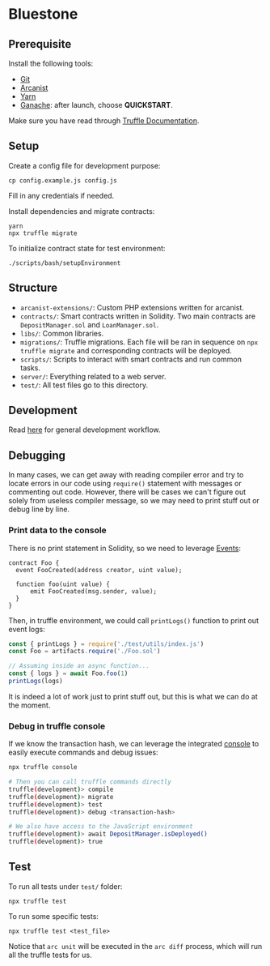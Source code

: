 # Bluestone

## Prerequisite

Install the following tools:

- [Git](https://git-scm.com/downloads)
- [Arcanist](https://secure.phabricator.com/book/phabricator/article/arcanist_quick_start/)
- [Yarn](https://yarnpkg.com/en/docs/install)
- [Ganache](https://truffleframework.com/ganache): after launch, choose **QUICKSTART**.

Make sure you have read through [Truffle Documentation](https://truffleframework.com/docs/truffle/overview).

## Setup

Create a config file for development purpose:

```
cp config.example.js config.js
```

Fill in any credentials if needed.

Install dependencies and migrate contracts:

```
yarn
npx truffle migrate
```

To initialize contract state for test environment:

```
./scripts/bash/setupEnvironment
```

## Structure

- `arcanist-extensions/`: Custom PHP extensions written for arcanist.
- `contracts/`: Smart contracts written in Solidity. Two main contracts are `DepositManager.sol` and `LoanManager.sol`.
- `libs/`: Common libraries.
- `migrations/`: Truffle migrations. Each file will be ran in sequence on `npx truffle migrate` and corresponding contracts will be deployed.
- `scripts/`: Scripts to interact with smart contracts and run common tasks.
- `server/`: Everything related to a web server.
- `test/`: All test files go to this directory.

## Development

Read [here](http://47.244.8.26/w/arcanist_workflow/) for general development workflow.

## Debugging

In many cases, we can get away with reading compiler error and try to locate errors in our code using `require()` statement with messages or commenting out code. However, there will be cases we can't figure out solely from useless compiler message, so we may need to print stuff out or debug line by line.

### Print data to the console

There is no print statement in Solidity, so we need to leverage [Events](https://solidity.readthedocs.io/en/latest/contracts.html#events):

```solidity
contract Foo {
  event FooCreated(address creator, uint value);

  function foo(uint value) {
      emit FooCreated(msg.sender, value);
  }
}
```

Then, in truffle environment, we could call `printLogs()` function to print out event logs:


```javascript
const { printLogs } = require('./test/utils/index.js')
const Foo = artifacts.require('./Foo.sol')

// Assuming inside an async function...
const { logs } = await Foo.foo(1)
printLogs(logs)
```

It is indeed a lot of work just to print stuff out, but this is what we can do at the moment.

### Debug in truffle console

If we know the transaction hash, we can leverage the integrated [console](https://truffleframework.com/docs/truffle/getting-started/using-truffle-develop-and-the-console) to easily execute commands and debug issues:

```bash
npx truffle console

# Then you can call truffle commands directly
truffle(development)> compile
truffle(development)> migrate
truffle(development)> test
truffle(development)> debug <transaction-hash>

# We also have access to the JavaScript environment
truffle(development)> await DepositManager.isDeployed()
truffle(development)> true
```

## Test

To run all tests under `test/` folder:

```
npx truffle test
```

To run some specific tests:

```
npx truffle test <test_file>
```

Notice that `arc unit` will be executed in the `arc diff` process, which will run all the truffle tests for us.
